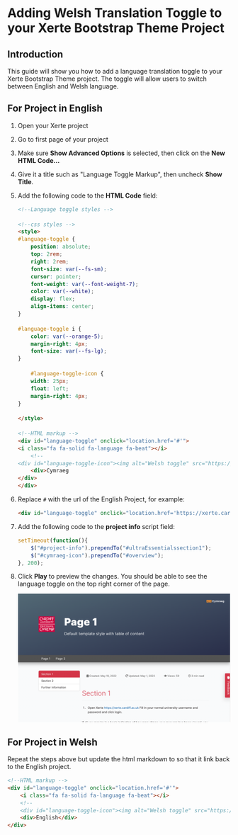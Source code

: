 # Adding Welsh Translation Toggle to your Xerte Bootstrap Theme Project

## Introduction
This guide will show you how to add a language translation toggle to your Xerte Bootstrap Theme project. The toggle will allow users to switch between English and Welsh language.

## For Project in English

1. Open your Xerte project
2. Go to first page of your project
3. Make sure **Show Advanced Options** is selected, then click on the **New HTML Code...** 
4. Give it a title such as "Language Toggle Markup", then uncheck **Show Title**.
5. Add the following code to the **HTML Code** field:

    ```html title="HTML Markup"
    <!--Language toggle styles -->

    <!--css styles -->
    <style>
    #language-toggle {
        position: absolute;
        top: 2rem;
        right: 2rem;
        font-size: var(--fs-sm);
        cursor: pointer;
        font-weight: var(--font-weight-7);
        color: var(--white);
        display: flex;
        align-items: center;
    }

    #language-toggle i {
        color: var(--orange-5);
        margin-right: 4px;
        font-size: var(--fs-lg);
    }
    
        #language-toggle-icon {
        width: 25px;
        float: left;
        margin-right: 4px;
    }

    </style>

    <!--HTML markup -->
    <div id="language-toggle" onclick="location.href='#'">
    <i class="fa fa-solid fa-language fa-beat"></i>
        <!-- 
    <div id="language-toggle-icon"><img alt="Welsh toggle" src="https://xerte.cardiff.ac.uk/USER-FILES/18119-sopnz-site/media/cymraeg-language.png" />-->
        <div>Cymraeg
    </div>
    </div>
    ```
6. Replace ` # ` with the url of the English Project, for example:

    ```html
    <div id="language-toggle" onclick="location.href='https://xerte.cardiff.ac.uk/play_18119'">
    ```

7. Add the following code to the **project info** script field:

    ```javascript title="Project Info Script"
    setTimeout(function(){
        $("#project-info").prependTo("#ultraEssentialssection1");
        $("#cymraeg-icon").prependTo("#overview");
    }, 200);
    ```

8. Click **Play** to preview the changes. You should be able to see the language toggle on the top right corner of the page.

    ![screenshot](../assets/2023-05-01-22-32-57.png)


## For Project in Welsh

Repeat the steps above but update the html markdown to so that it link back to the English project.

```html title="HTML Markup"
<!--HTML markup -->
<div id="language-toggle" onclick="location.href='#'">
	<i class="fa fa-solid fa-language fa-beat"></i>
	<!--
	<div id="language-toggle-icon"><img alt="Welsh toggle" src="https://xerte.cardiff.ac.uk/USER-FILES/18119-sopnz-site/media/cymraeg-language.png" />-->
	<div>English</div>
</div>
```